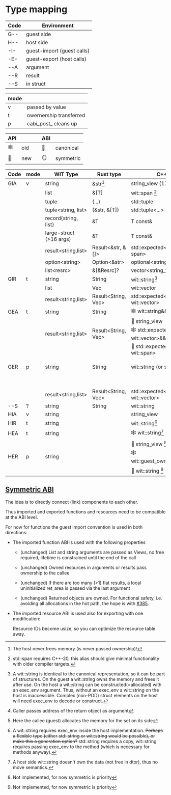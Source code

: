 # Type mapping

| Code | Environment |
| --- | --- |
| G-- | guest side |
| H-- | host side |
| -I- | guest-import (guest calls) |
| -E- | guest-export (host calls) |
| --A | argument |
| --R | result |
| --S | in struct |

| mode | |
| --- | --- |
| v | passed by value |
| t | owernership transferred |
| p | cabi_post_ cleans up |

| API | | | ABI | |
| --- | --- | --- | --- | --- |
| 🕸 | old | | 📘 | canonical |
| 💎 | new | | 🪞 | symmetric |

| Code | mode | WIT Type | Rust type | C++ Type | Lower | Reason |
| --- | --- | --- | --- | --- | --- | --- |
| GIA | v | string | &str[^1] | string_view (17) | addr, len | |
| | | list | &[T] | wit::span [^5] | addr, len | |
| | | tuple | (...) | std::tuple | 0, 1, ...| |
| | | tuple<string, list> | (&str, &[T]) | std::tuple<...> | a,l,a,l |
| | | record{string, list} | &T | T const& | a,l,a,l |
| | | large-struct (>16 args) | &T | T const& | &t |
| | | result<string,list> | Result<&str, &[]> | std::expected<string_view, span> | d,a,l |
| | | option\<string> | Option\<&str> | optional<string_view> const& | d,a,l|
| | | list\<resrc> | &[\&Resrc]? | vector<string_view> const& | a,l|
| GIR | t | string | String | wit::string[^2] | &(addr, len) [^8] | |
| | | list | Vec | wit::vector | &(a,l) |
| | | result<string,list> | Result<String, Vec> | std::expected<wit::string, wit::vector> | &(d,a,l) |
| GEA | t | string | String | 🕸 wit::string&& | addr, len |
| | | | | 💎 string_view | |
| | | result<string,list> | Result<String, Vec> | 🕸 std::expected<wit::string, wit::vector>&& | d,a,l |
| | | | | 💎 std::expected<string_view, wit::span> | |
| GER | p | string | String | wit::string (or std?) | 📘 -> &(a,l) cabi_post_N:P/I#F [^7] |
| | | | | | 🪞 &(a,l) |
| | | result<string,list> | Result<String, Vec> | std::expected<wit::string, wit::vector> | 📘 -> &(d,a,l) cabi_post |
| --S | ? | string | String | wit::string | addr, len |
| HIA | v | string | | string_view | a,l |
| HIR | t | string | | wit::string[^3] | &(a,l) |
| HEA | t | string | | 🕸 wit::string[^4] | a,l |
| | | | | 💎 string_view [^6] | |
| HER | p | string | | 🕸 wit::guest_owned<string_view> | 📘 -> &(a,l) |
| | | | | 💎 wit::string [^6] | 🪞 &(a,l) |

[^1]: The host never frees memory (is never passed ownership)!

[^2]: A wit::string is identical to the canonical representation, so it can be part of structures. On the guest a wit::string owns the memory and frees it after use.
On the host a wit::string can be constructed(=allocated) with an exec_env argument. Thus, without an exec_env a wit::string on the host is inaccessible.
Complex (non-POD) struct elements on the host will need exec_env to decode or construct.

[^3]: A wit::string requires exec_env inside the host implementation. ~~Perhaps a flexible type (either std::string or wit::string would be possible), or make this a generation option?~~ std::string requires a copy, wit::string requires passing exec_env to the method (which is necessary for methods anyway).

[^4]: A host side wit::string doesn't own the data (not free in dtor), thus no move semantics.

[^5]: std::span requires C++-20, this alias should give minimal functionality with older compiler targets.

[^6]: Not implemented, for now symmetric is priority

[^7]: Here the callee (guest) allocates the memory for the set on its side

[^8]: Caller passes address of the return object as argument

## [Symmetric ABI](https://github.com/WebAssembly/component-model/issues/386)

The idea is to directly connect (link) components to each other.

Thus imported and exported functions and resources need to be compatible
at the ABI level.

For now for functions the guest import convention is used in both directions:

- The imported function ABI is used with the following properties

  - (unchanged) List and string arguments are passed as Views, no free
    required, lifetime is constrained until the end of the call

  - (unchanged) Owned resources in arguments or results pass ownership
    to the callee

  - (unchanged) If there are too many (>1) flat results, a local
    uninitialized ret_area is passed via the last argument

  - (unchanged) Returned objects are owned.
    For functional safety, i.e. avoiding all
    allocations in the hot path, the hope is with [#385](https://github.com/WebAssembly/component-model/issues/385).

- The imported resource ABI is used also for exporting
  with one modification:

   Resource IDs become usize, so you can optimize the resource table away.
